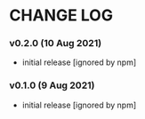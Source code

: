 # CHANGE LOG

### v0.2.0 (10 Aug 2021)

- initial release [ignored by npm]

### v0.1.0 (9 Aug 2021)

- initial release [ignored by npm]
